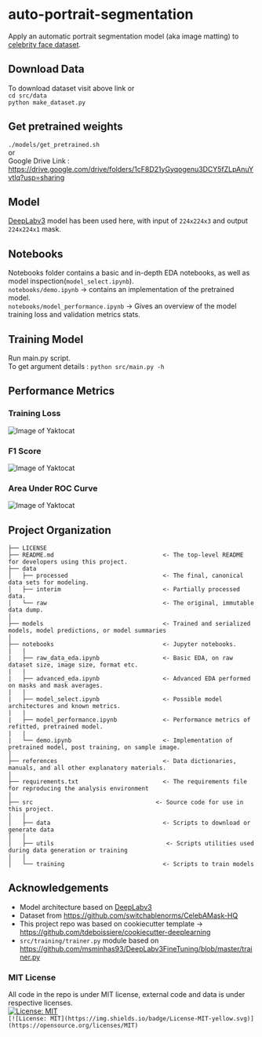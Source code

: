 auto-portrait-segmentation
==============================

Apply an automatic portrait segmentation model (aka image matting) to <a href="https://github.com/switchablenorms/CelebAMask-HQ">celebrity face dataset</a>.

## Download Data
To download dataset visit above link or <br />
`cd src/data` <br />
`python make_dataset.py`

## Get pretrained weights
`./models/get_pretrained.sh` <br /> or <br />
Google Drive Link : https://drive.google.com/drive/folders/1cF8D21yGyqogenu3DCY5fZLpAnuYvtlq?usp=sharing

## Model
<a href="https://arxiv.org/pdf/1706.05587.pdf">DeepLabv3</a> model has been used here, with input of `224x224x3` and output `224x224x1` mask.

## Notebooks
Notebooks folder contains a basic and in-depth EDA notebooks, as well as model inspection(`model_select.ipynb`). <br />
`notebooks/demo.ipynb` -> contains an implementation of the pretrained model.<br />
`notebooks/model_performance.ipynb` -> Gives an overview of the model training loss and validation metrics stats.

## Training Model
Run main.py script.<br />
To get argument details : `python src/main.py -h`

## Performance Metrics
### Training Loss
![Image of Yaktocat](https://octodex.github.com/images/yaktocat.png)
### F1 Score
![Image of Yaktocat](https://octodex.github.com/images/yaktocat.png)
### Area Under ROC Curve
![Image of Yaktocat](https://octodex.github.com/images/yaktocat.png)

Project Organization
------------

    ├── LICENSE
    ├── README.md                               <- The top-level README for developers using this project.
    ├── data
    │   ├── processed                           <- The final, canonical data sets for modeling.
    │   ├── interim                             <- Partially processed data.
    │   └── raw                                 <- The original, immutable data dump.
    │
    ├── models                                  <- Trained and serialized models, model predictions, or model summaries
    │
    ├── notebooks                               <- Jupyter notebooks.
    |   |
    |   ├── raw_data_eda.ipynb                  <- Basic EDA, on raw dataset size, image size, format etc.
    |   |
    |   ├── advanced_eda.ipynb                  <- Advanced EDA performed on masks and mask averages.
    |   |
    |   ├── model_select.ipynb                  <- Possible model architectures and known metrics.
    |   |
    |   ├── model_performance.ipynb             <- Performance metrics of refitted, pretrained model.
    |   |
    |   └── demo.ipynb                          <- Implementation of pretrained model, post training, on sample image.
    │
    ├── references                              <- Data dictionaries, manuals, and all other explanatory materials.
    │
    ├── requirements.txt                        <- The requirements file for reproducing the analysis environment
    │
    ├── src           				          <- Source code for use in this project.
    │   │
    │   ├── data                                <- Scripts to download or generate data
    │   │
    │   ├── utils                                <- Scripts utilities used during data generation or training
    │   │
    │   └── training                            <- Scripts to train models

## Acknowledgements
* Model architecture based on <a href="https://arxiv.org/pdf/1706.05587.pdf">DeepLabv3</a>
* Dataset from https://github.com/switchablenorms/CelebAMask-HQ
* This project repo was based on cookiecutter template -> https://github.com/tdeboissiere/cookiecutter-deeplearning
* `src/training/trainer.py` module based on https://github.com/msminhas93/DeepLabv3FineTuning/blob/master/trainer.py

### MIT License
All code in the repo is under MIT license, external code and data is under respective licenses.<br />
[![License: MIT](https://img.shields.io/badge/License-MIT-yellow.svg)](https://opensource.org/licenses/MIT)  
`[![License: MIT](https://img.shields.io/badge/License-MIT-yellow.svg)](https://opensource.org/licenses/MIT)`
